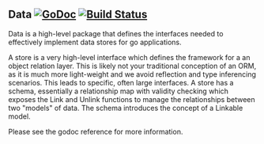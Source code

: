 Data [![GoDoc](https://godoc.org/github.com/elos/data?status.svg)](https://godoc.org/github.com/elos/data) [![Build Status](https://travis-ci.org/elos/data.svg?branch=master)](https://travis-ci.org/elos/data)
----

Data is a high-level package that defines the interfaces needed to effectively implement data stores for go applications.

A store is a very high-level interface which defines the framework for a an object relation layer. This is likely not your traditional conception of an ORM, as it is much more light-weight and we avoid reflection and type inferencing scenarios. This leads to specific, often large interfaces.  A store has a schema, essentially a relationship map with validity checking which exposes the Link and Unlink functions to manage the relationships between two "models" of data. The schema introduces the concept of a Linkable model.

Please see the godoc reference for more information.

